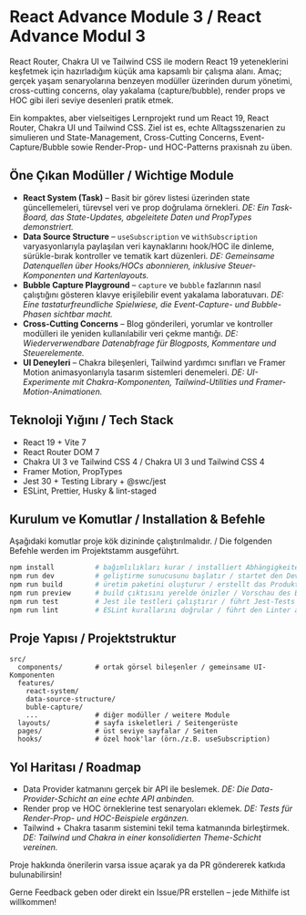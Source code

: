 # React Advance Module 3 / React Advance Modul 3

React Router, Chakra UI ve Tailwind CSS ile modern React 19 yeteneklerini
keşfetmek için hazırladığım küçük ama kapsamlı bir çalışma alanı. Amaç; gerçek
yaşam senaryolarına benzeyen modüller üzerinden durum yönetimi, cross-cutting
concerns, olay yakalama (capture/bubble), render props ve HOC gibi ileri seviye
desenleri pratik etmek.

Ein kompaktes, aber vielseitiges Lernprojekt rund um React 19, React Router,
Chakra UI und Tailwind CSS. Ziel ist es, echte Alltagsszenarien zu simulieren
und State-Management, Cross-Cutting Concerns, Event-Capture/Bubble sowie
Render-Prop- und HOC-Patterns praxisnah zu üben.

## Öne Çıkan Modüller / Wichtige Module

- **React System (Task)** – Basit bir görev listesi üzerinden state
  güncellemeleri, türevsel veri ve prop doğrulama örnekleri. _DE: Ein
  Task-Board, das State-Updates, abgeleitete Daten und PropTypes demonstriert._
- **Data Source Structure** – `useSubscription` ve `withSubscription`
  varyasyonlarıyla paylaşılan veri kaynaklarını hook/HOC ile dinleme,
  sürükle-bırak kontroller ve tematik kart düzenleri. _DE: Gemeinsame
  Datenquellen über Hooks/HOCs abonnieren, inklusive Steuer-Komponenten und
  Kartenlayouts._
- **Bubble Capture Playground** – `capture` ve `bubble` fazlarının nasıl
  çalıştığını gösteren klavye erişilebilir event yakalama laboratuvarı. _DE:
  Eine tastaturfreundliche Spielwiese, die Event-Capture- und Bubble-Phasen
  sichtbar macht._
- **Cross-Cutting Concerns** – Blog gönderileri, yorumlar ve kontroller
  modülleri ile yeniden kullanılabilir veri çekme mantığı. _DE:
  Wiederverwendbare Datenabfrage für Blogposts, Kommentare und Steuerelemente._
- **UI Deneyleri** – Chakra bileşenleri, Tailwind yardımcı sınıfları ve Framer
  Motion animasyonlarıyla tasarım sistemleri denemeleri. _DE: UI-Experimente mit
  Chakra-Komponenten, Tailwind-Utilities und Framer-Motion-Animationen._

## Teknoloji Yığını / Tech Stack

- React 19 + Vite 7
- React Router DOM 7
- Chakra UI 3 ve Tailwind CSS 4 / Chakra UI 3 und Tailwind CSS 4
- Framer Motion, PropTypes
- Jest 30 + Testing Library + @swc/jest
- ESLint, Prettier, Husky & lint-staged

## Kurulum ve Komutlar / Installation & Befehle

Aşağıdaki komutlar proje kök dizininde çalıştırılmalıdır. / Die folgenden
Befehle werden im Projektstamm ausgeführt.

```bash
npm install          # bağımlılıkları kurar / installiert Abhängigkeiten
npm run dev          # geliştirme sunucusunu başlatır / startet den Dev-Server (http://localhost:5173)
npm run build        # üretim paketini oluşturur / erstellt das Produktions-Build
npm run preview      # build çıktısını yerelde önizler / Vorschau des Builds
npm run test         # Jest ile testleri çalıştırır / führt Jest-Tests aus
npm run lint         # ESLint kurallarını doğrular / führt den Linter aus
```

## Proje Yapısı / Projektstruktur

```text
src/
  components/        # ortak görsel bileşenler / gemeinsame UI-Komponenten
  features/
    react-system/
    data-source-structure/
    buble-capture/
    ...              # diğer modüller / weitere Module
  layouts/           # sayfa iskeletleri / Seitengerüste
  pages/             # üst seviye sayfalar / Seiten
  hooks/             # özel hook'lar (örn./z.B. useSubscription)
```

## Yol Haritası / Roadmap

- Data Provider katmanını gerçek bir API ile beslemek. _DE: Die
  Data-Provider-Schicht an eine echte API anbinden._
- Render prop ve HOC örneklerine test senaryoları eklemek. _DE: Tests für
  Render-Prop- und HOC-Beispiele ergänzen._
- Tailwind + Chakra tasarım sistemini tekil tema katmanında birleştirmek. _DE:
  Tailwind und Chakra in einer konsolidierten Theme-Schicht vereinen._

Proje hakkında önerilerin varsa issue açarak ya da PR göndererek katkıda
bulunabilirsin!

Gerne Feedback geben oder direkt ein Issue/PR erstellen – jede Mithilfe ist
willkommen!

